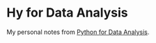 # Hy for Data Analysis


My personal notes from [Python for Data Analysis](https://books.google.no/books/about/Python_for_Data_Analysis.html?id=v3n4_AK8vu0C&source=kp_book_description&redir_esc=y).
